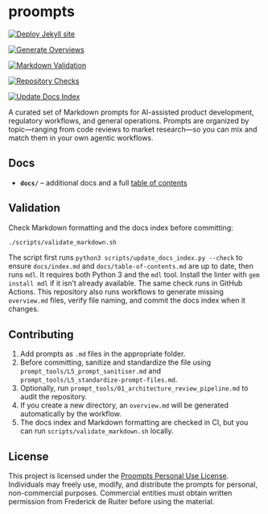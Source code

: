 # proompts

[![Deploy Jekyll site](https://github.com/fderuiter/proompts/actions/workflows/deploy-pages.yml/badge.svg)](https://github.com/fderuiter/proompts/actions/workflows/deploy-pages.yml)

[![Generate Overviews](https://github.com/fderuiter/proompts/actions/workflows/generate-overviews.yml/badge.svg)](https://github.com/fderuiter/proompts/actions/workflows/generate-overviews.yml)

[![Markdown Validation](https://github.com/fderuiter/proompts/actions/workflows/markdown-validation.yml/badge.svg)](https://github.com/fderuiter/proompts/actions/workflows/markdown-validation.yml)

[![Repository Checks](https://github.com/fderuiter/proompts/actions/workflows/repo-checks.yml/badge.svg)](https://github.com/fderuiter/proompts/actions/workflows/repo-checks.yml)

[![Update Docs Index](https://github.com/fderuiter/proompts/actions/workflows/update-docs.yml/badge.svg)](https://github.com/fderuiter/proompts/actions/workflows/update-docs.yml)

A curated set of Markdown prompts for AI-assisted product development, regulatory workflows, and general operations. Prompts are organized by topic—ranging from code reviews to market research—so you can mix and match them in your own agentic workflows.

## Docs

- **`docs/`** – additional docs and a full [table of contents](docs/index.md)

## Validation

Check Markdown formatting and the docs index before committing:

```bash
./scripts/validate_markdown.sh
```

The script first runs `python3 scripts/update_docs_index.py --check` to ensure
`docs/index.md` and `docs/table-of-contents.md` are up to date, then runs `mdl`.
It requires both Python 3 and the `mdl` tool. Install the linter with
`gem install mdl` if it isn't already available. The same check runs in GitHub
Actions.
This repository also runs workflows to generate missing `overview.md` files, verify file naming, and commit the docs index when it changes.

## Contributing

1. Add prompts as `.md` files in the appropriate folder.
1. Before committing, sanitize and standardize the file using `prompt_tools/L5_prompt_sanitiser.md` and `prompt_tools/L5_standardize-prompt-files.md`.
1. Optionally, run `prompt_tools/01_architecture_review_pipeline.md` to audit the repository.
1. If you create a new directory, an `overview.md` will be generated automatically by the workflow.
1. The docs index and Markdown formatting are checked in CI, but you can run `scripts/validate_markdown.sh` locally.

## License

This project is licensed under the [Proompts Personal Use License](LICENSE.md).
Individuals may freely use, modify, and distribute the prompts for personal,
non-commercial purposes. Commercial entities must obtain written permission
from Frederick de Ruiter before using the material.
